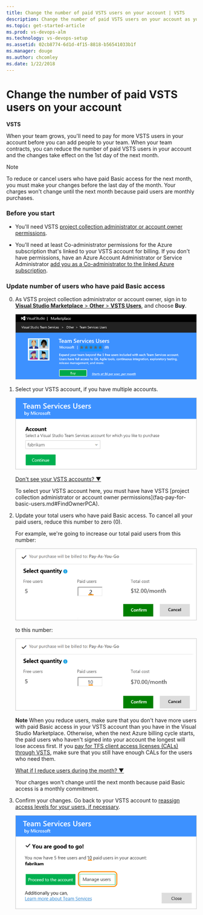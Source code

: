 ```yaml
---
title: Change the number of paid VSTS users on your account | VSTS
description: Change the number of paid VSTS users on your account as your team grows or contracts (Visual Studio Online, VSO, VSTS)
ms.topic: get-started-article
ms.prod: vs-devops-alm
ms.technology: vs-devops-setup
ms.assetid: 02cb8774-6d1d-4f15-8818-b56541033b1f
ms.manager: douge
ms.author: chcomley
ms.date: 1/22/2018
---
```


# Change the number of paid VSTS users on your account

**VSTS**

When your team grows, you'll need to pay for more VSTS users in your account before you can add people to your team. When your team contracts, 
you can reduce the number of paid VSTS users in your account and the changes take effect on the 1st day of the next month.

>[!NOTE]
> To reduce or cancel users who have paid Basic access for the next month, you must make your changes before the last day of the month. 
> Your charges won't change until the next month because paid users are monthly purchases. 

### Before you start

*	You'll need VSTS 
[project collection administrator or account owner permissions](faq-pay-for-basic-users.md#FindOwnerPCA).

*	You'll need at least Co-administrator permissions for the Azure subscription 
that's linked to your VSTS account for billing. If you don't have permissions, 
have an Azure Account Administrator or Service Administrator 
[add you as a Co-administrator to the linked Azure subscription](add-backup-billing-managers.md).

### Update number of users who have paid Basic access

0.	As VSTS project collection administrator or account owner, 
sign in to [**Visual Studio Marketplace** > **Other** > **VSTS Users**](https://marketplace.visualstudio.com/items?itemName=ms.vss-vstsuser), 
and choose **Buy**.

	![Go to Visual Studio Marketplace, Other, VSTS Users](_img/buy-more-basic-access/team-services-users-vs-marketplace.png)

0.  Select your VSTS account, 
if you have multiple accounts.

	![Select your VSTS account](_img/buy-more-basic-access/select-team-services-account-vs-marketplace.png)

	<p><a data-toggle="collapse" href="#expando-why-no-ts-account">Don't see your VSTS accounts? &#x25BC;</a></p>
	<div class="collapse" id="expando-why-no-ts-account">
	<p>To select your VSTS account here, you must have have VSTS 
	[project collection administrator or account owner permissions](faq-pay-for-basic-users.md#FindOwnerPCA).	
	</div>

0.	Update your total users who have paid Basic access. 
To cancel all your paid users, 
reduce this number to zero (0).

	For example, we're going to increase our total paid users from this number:

	![Current number of users who have paid Basic access](_img/buy-more-basic-access/select-number-users-vs-marketplace.png)

	to this number:

	![Increase users who have paid Basic access](_img/buy-more-basic-access/select-number-users-vs-marketplace-add-more.png)

	**Note** When you reduce users, make sure that you don't have more users with paid Basic 
	access in your VSTS account than you have in the Visual Studio Marketplace. 
	Otherwise, when the next Azure billing cycle starts, 
	the paid users who haven't signed into your account the longest will lose access first. 
	If you [pay for TFS client access licenses (CALs) through VSTS](buy-access-tfs-test-hub.md), 
	make sure that you still have enough CALs for the users who need them.

	<a name="RemoveLicenses"></a>
	<p><a data-toggle="collapse" href="#expando-reduce-users-during-month">What if I reduce users during the month? &#x25BC;</a></p>
	<div class="collapse" id="expando-reduce-users-during-month">
	<p>Your charges won't change until the next month 
	because paid Basic access is a monthly commitment. 
	</div>

0.	Confirm your changes. Go back to your VSTS account to 
[reassign access levels for your users, if necessary](../accounts/add-account-users-assign-access-levels.md).

	![Reassign user access levels, if necesary](_img/buy-more-basic-access/confirm-updated-basic-access-purchase-vs-marketplace.png)

